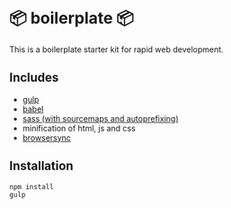 # 📦 boilerplate 📦

This is a boilerplate starter kit for rapid web development.

## Includes

* [gulp](http://gulpjs.com)
* [babel](https://babeljs.io)
* [sass (with sourcemaps and autoprefixing)](http://sass-lang.com)
* minification of html, js and css
* [browsersync](https://www.browsersync.io)

## Installation

```
npm install
gulp
```